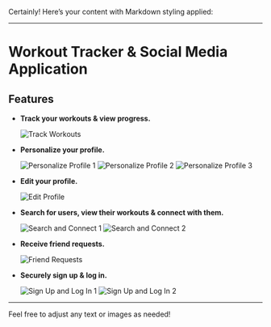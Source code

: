 Certainly! Here’s your content with Markdown styling applied:

---

# Workout Tracker & Social Media Application

## Features

- **Track your workouts & view progress.**

  ![Track Workouts](https://github.com/user-attachments/assets/59818a93-b4cd-4315-847c-8d8302547988)

- **Personalize your profile.**

  ![Personalize Profile 1](https://github.com/user-attachments/assets/fe944f69-5e6a-437b-bae4-23a561a403d0)
  ![Personalize Profile 2](https://github.com/user-attachments/assets/a43e1cb2-9a9a-4560-be7b-f9ae099c5e69)
  ![Personalize Profile 3](https://github.com/user-attachments/assets/6c1080e6-be69-45cc-b811-77970cb8eda7)

- **Edit your profile.**

  ![Edit Profile](https://github.com/user-attachments/assets/c04a7f47-f118-45e5-af3c-aa5ddfc5dd56)

- **Search for users, view their workouts & connect with them.**

  ![Search and Connect 1](https://github.com/user-attachments/assets/f33fb42d-3249-4100-8f34-95802227b886)
  ![Search and Connect 2](https://github.com/user-attachments/assets/d660e7fb-6ca0-4e94-8f8b-f894008aec48)

- **Receive friend requests.**

  ![Friend Requests](https://github.com/user-attachments/assets/f1e49282-921b-4881-b83f-c43233d059a7)

- **Securely sign up & log in.**

  ![Sign Up and Log In 1](https://github.com/user-attachments/assets/8fa4542a-cad6-40d8-8128-de03ce76891d)
  ![Sign Up and Log In 2](https://github.com/user-attachments/assets/406adc0d-d136-45c1-bc1b-aefa7397896f)

---

Feel free to adjust any text or images as needed!


